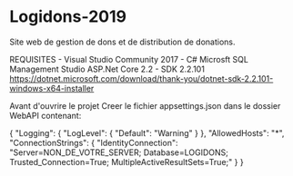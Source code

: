 # Logidons-2019
Site web de gestion de dons et de distribution de donations. 

REQUISITES - 
Visual Studio Community 2017 - C#
Microsft SQL Management Studio
ASP.Net Core 2.2 - SDK 2.2.101
https://dotnet.microsoft.com/download/thank-you/dotnet-sdk-2.2.101-windows-x64-installer

Avant d'ouvrire le projet
Creer le fichier 
appsettings.json
dans le dossier WebAPI
contenant:

{
  "Logging": {
    "LogLevel": {
      "Default": "Warning"
    }
  },
  "AllowedHosts": "*",
  "ConnectionStrings": {
    "IdentityConnection": "Server=NON_DE_VOTRE_SERVER; Database=LOGIDONS; Trusted_Connection=True; MultipleActiveResultSets=True;"
  }
}


